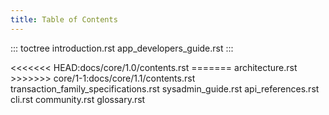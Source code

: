 ```yaml
---
title: Table of Contents
---
```


::: toctree
introduction.rst app_developers_guide.rst
:::

\<\<\<\<\<\<\< HEAD:docs/core/1.0/contents.rst ======= architecture.rst
\>\>\>\>\>\>\> core/1-1:docs/core/1.1/contents.rst
transaction_family_specifications.rst sysadmin_guide.rst
api_references.rst cli.rst community.rst glossary.rst
